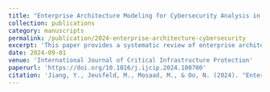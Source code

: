 ```yaml
---
title: "Enterprise Architecture Modeling for Cybersecurity Analysis in Critical Infrastructures - A Systematic Literature Review"
collection: publications
category: manuscripts
permalink: /publication/2024-enterprise-architecture-cybersecurity
excerpt: 'This paper provides a systematic review of enterprise architecture modeling for cybersecurity assessment, with a focus on critical infrastructures.'
date: 2024-09-01
venue: 'International Journal of Critical Infrastructure Protection'
paperurl: 'https://doi.org/10.1016/j.ijcip.2024.100700'
citation: 'Jiang, Y., Jeusfeld, M., Mosaad, M., & Oo, N. (2024). "Enterprise Architecture Modeling for Cybersecurity Analysis in Critical Infrastructures - A Systematic Literature Review." <i>International Journal of Critical Infrastructure Protection</i>, 46, 100700.'
---
```



